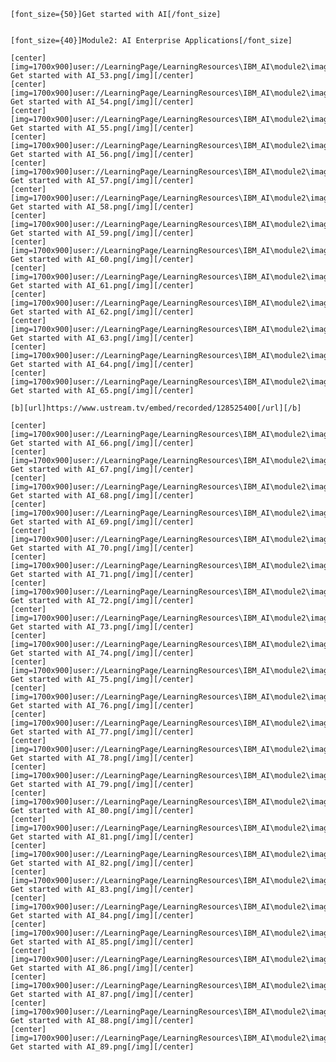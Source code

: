     [font_size={50}]Get started with AI[/font_size]


    [font_size={40}]Module2: AI Enterprise Applications[/font_size]
    
    [center][img=1700x900]user://LearningPage/LearningResources\IBM_AI\module2\images\1-Get started with AI_53.png[/img][/center]
    [center][img=1700x900]user://LearningPage/LearningResources\IBM_AI\module2\images\1-Get started with AI_54.png[/img][/center]
    [center][img=1700x900]user://LearningPage/LearningResources\IBM_AI\module2\images\1-Get started with AI_55.png[/img][/center]
    [center][img=1700x900]user://LearningPage/LearningResources\IBM_AI\module2\images\1-Get started with AI_56.png[/img][/center]
    [center][img=1700x900]user://LearningPage/LearningResources\IBM_AI\module2\images\1-Get started with AI_57.png[/img][/center]
    [center][img=1700x900]user://LearningPage/LearningResources\IBM_AI\module2\images\1-Get started with AI_58.png[/img][/center]
    [center][img=1700x900]user://LearningPage/LearningResources\IBM_AI\module2\images\1-Get started with AI_59.png[/img][/center]
    [center][img=1700x900]user://LearningPage/LearningResources\IBM_AI\module2\images\1-Get started with AI_60.png[/img][/center]
    [center][img=1700x900]user://LearningPage/LearningResources\IBM_AI\module2\images\1-Get started with AI_61.png[/img][/center]
    [center][img=1700x900]user://LearningPage/LearningResources\IBM_AI\module2\images\1-Get started with AI_62.png[/img][/center]
    [center][img=1700x900]user://LearningPage/LearningResources\IBM_AI\module2\images\1-Get started with AI_63.png[/img][/center]
    [center][img=1700x900]user://LearningPage/LearningResources\IBM_AI\module2\images\1-Get started with AI_64.png[/img][/center]
    [center][img=1700x900]user://LearningPage/LearningResources\IBM_AI\module2\images\1-Get started with AI_65.png[/img][/center]
    
    [b][url]https://www.ustream.tv/embed/recorded/128525400[/url][/b]
    
    [center][img=1700x900]user://LearningPage/LearningResources\IBM_AI\module2\images\1-Get started with AI_66.png[/img][/center]
    [center][img=1700x900]user://LearningPage/LearningResources\IBM_AI\module2\images\1-Get started with AI_67.png[/img][/center]
    [center][img=1700x900]user://LearningPage/LearningResources\IBM_AI\module2\images\1-Get started with AI_68.png[/img][/center]
    [center][img=1700x900]user://LearningPage/LearningResources\IBM_AI\module2\images\1-Get started with AI_69.png[/img][/center]
    [center][img=1700x900]user://LearningPage/LearningResources\IBM_AI\module2\images\1-Get started with AI_70.png[/img][/center]
    [center][img=1700x900]user://LearningPage/LearningResources\IBM_AI\module2\images\1-Get started with AI_71.png[/img][/center]
    [center][img=1700x900]user://LearningPage/LearningResources\IBM_AI\module2\images\1-Get started with AI_72.png[/img][/center]
    [center][img=1700x900]user://LearningPage/LearningResources\IBM_AI\module2\images\1-Get started with AI_73.png[/img][/center]
    [center][img=1700x900]user://LearningPage/LearningResources\IBM_AI\module2\images\1-Get started with AI_74.png[/img][/center]
    [center][img=1700x900]user://LearningPage/LearningResources\IBM_AI\module2\images\1-Get started with AI_75.png[/img][/center]
    [center][img=1700x900]user://LearningPage/LearningResources\IBM_AI\module2\images\1-Get started with AI_76.png[/img][/center]
    [center][img=1700x900]user://LearningPage/LearningResources\IBM_AI\module2\images\1-Get started with AI_77.png[/img][/center]
    [center][img=1700x900]user://LearningPage/LearningResources\IBM_AI\module2\images\1-Get started with AI_78.png[/img][/center]
    [center][img=1700x900]user://LearningPage/LearningResources\IBM_AI\module2\images\1-Get started with AI_79.png[/img][/center]
    [center][img=1700x900]user://LearningPage/LearningResources\IBM_AI\module2\images\1-Get started with AI_80.png[/img][/center]
    [center][img=1700x900]user://LearningPage/LearningResources\IBM_AI\module2\images\1-Get started with AI_81.png[/img][/center]
    [center][img=1700x900]user://LearningPage/LearningResources\IBM_AI\module2\images\1-Get started with AI_82.png[/img][/center]
    [center][img=1700x900]user://LearningPage/LearningResources\IBM_AI\module2\images\1-Get started with AI_83.png[/img][/center]
    [center][img=1700x900]user://LearningPage/LearningResources\IBM_AI\module2\images\1-Get started with AI_84.png[/img][/center]
    [center][img=1700x900]user://LearningPage/LearningResources\IBM_AI\module2\images\1-Get started with AI_85.png[/img][/center]
    [center][img=1700x900]user://LearningPage/LearningResources\IBM_AI\module2\images\1-Get started with AI_86.png[/img][/center]
    [center][img=1700x900]user://LearningPage/LearningResources\IBM_AI\module2\images\1-Get started with AI_87.png[/img][/center]
    [center][img=1700x900]user://LearningPage/LearningResources\IBM_AI\module2\images\1-Get started with AI_88.png[/img][/center]
    [center][img=1700x900]user://LearningPage/LearningResources\IBM_AI\module2\images\1-Get started with AI_89.png[/img][/center]

